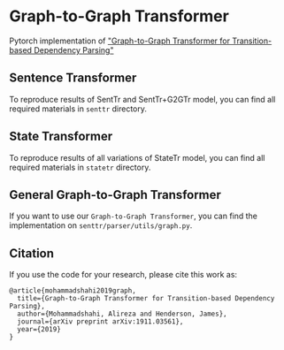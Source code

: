 # Graph-to-Graph Transformer
Pytorch implementation of ["Graph-to-Graph Transformer for Transition-based Dependency Parsing"](https://arxiv.org/abs/1911.03561)

## Sentence Transformer

To reproduce results of SentTr and SentTr+G2GTr model, you can find all required materials in `senttr` directory.

## State Transformer

To reproduce results of all variations of StateTr model, you can find all required materials in `statetr` directory.

## General Graph-to-Graph Transformer

If you want to use our ```Graph-to-Graph Transformer```, you can find the implementation on ```senttr/parser/utils/graph.py```.  

## Citation

If you use the code for your research, please cite this work as:

```
@article{mohammadshahi2019graph,
  title={Graph-to-Graph Transformer for Transition-based Dependency Parsing},
  author={Mohammadshahi, Alireza and Henderson, James},
  journal={arXiv preprint arXiv:1911.03561},
  year={2019}
}
```
